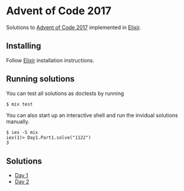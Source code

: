 # Advent of Code 2017

Solutions to [Advent of Code 2017](https://adventofcode.com/) implemented in [Elixir](https://elixir-lang.github.io/).

## Installing

Follow [Elixir](https://elixir-lang.github.io/install.html) installation instructions.

## Running solutions

You can test all solutions as doctests by running 

```bash
$ mix test
```

You can also start up an interactive shell and run the invidual solutions manually.

```
$ iex -S mix
iex(1)> Day1.Part1.solve("1122")
3
```

## Solutions

* [Day 1](lib/day1.exs)
* [Day 2](lib/day2.exs)

